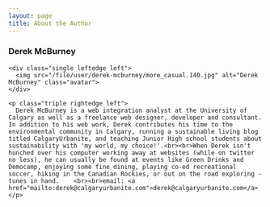 ```yaml
---
layout: page
title: About the Author
---
```

<div class="three rightedge">
  <div class="author">
    <h3>Derek McBurney</h3>
    
    <div class="single leftedge left">
      <img src="/file/user/derek-mcburney/more_casual.140.jpg" alt="Derek McBurney" class="avatar">
    </div>
    
    <p class="triple rightedge left">
      Derek McBurney is a web integration analyst at the University of Calgary as well as a freelance web designer, developer and consultant. In addition to his web work, Derek contributes his time to the environmental community in Calgary, running a sustainable living blog titled CalgaryUrbanite, and teaching Junior High school students about sustainability with 'my world, my choice!'.<br><br>When Derek isn't hunched over his computer working away at websites (while on twitter no less), he can usually be found at events like Green Drinks and Democamp, enjoying some fine dining, playing co-ed recreational soccer, hiking in the Canadian Rockies, or out on the road exploring - tunes in hand.    <br><br>email: <a href="mailto:derek@calgaryurbanite.com">derek@calgaryurbanite.com</a>
    </p>
  </div>
</div>
